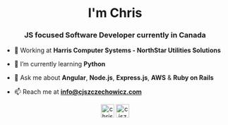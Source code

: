<h1 align="center">I'm Chris</h1>
<h3 align="center">JS focused Software Developer currently in Canada</h3>

- :briefcase: Working at **Harris Computer Systems - NorthStar Utilities Solutions**

- 🌱 I’m currently learning **Python**

- 💬 Ask me about **Angular**, **Node.js**, **Express.js**, **AWS** & **Ruby on Rails**

- 📫 Reach me at **info@cjszczechowicz.com** 

<p align="center">
<a href="https://linkedin.com/in/christophszczechowicz" target="blank"><img align="center" src="https://cdn.jsdelivr.net/npm/simple-icons@3.0.1/icons/linkedin.svg" alt="christophszczechowicz" height="30" width="30" /></a>
<a href="https://cjszczechowicz.com" target="blank"><img align="center" src="https://hdclipartall.com/images/website-clipart-web-symbol-cliparts-free-download-clip-art-free-clip-art-on-pertaining-to-2000x2000.png" alt="cjszczechowicz.com" height="30" width="30" /></a>
</p>
